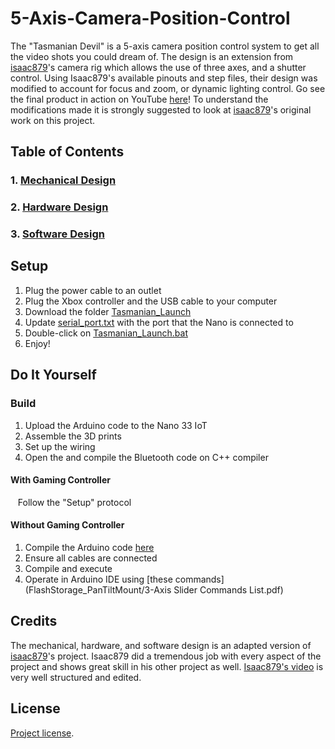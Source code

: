 # 5-Axis-Camera-Position-Control
  The "Tasmanian Devil" is a 5-axis camera position control system to get all the video shots you could dream of. The design is an extension from [isaac879](https://github.com/isaac879/Pan-Tilt-Mount)'s camera rig which allows the use of three axes, and a shutter control. Using Isaac879's available pinouts and step files, their design was modified to account for focus and zoom, or dynamic lighting control.
  Go see the final product in action on YouTube [here](https://www.youtube.com/watch?v=kPsWlgf-iiQ)! 
  To understand the modifications made it is strongly suggested to look at [isaac879](https://github.com/isaac879/Pan-Tilt-Mount)'s original work on this project.


## Table of Contents
### 1. [Mechanical Design](Mechanical.md)
### 2. [Hardware Design](Hardware.md)
### 3. [Software Design](Software.md)

## Setup
1. Plug the power cable to an outlet
2. Plug the Xbox controller and the USB cable to your computer
3. Download the folder [Tasmanian_Launch](Tasmanian_Launch)
4. Update [serial_port.txt](Tasmanian_Launch/serial_port.txt) with the port that the Nano is connected to
5. Double-click on [Tasmanian_Launch.bat](Tasmanian_Launch/Tasmanian_Launch.bat)
6. Enjoy!

## Do It Yourself
### Build
1. Upload the Arduino code to the Nano 33 IoT
3. Assemble the 3D prints
4. Set up the wiring
5. Open the and compile the Bluetooth code on C++ compiler

#### With Gaming Controller
&nbsp;&nbsp;&nbsp;Follow the "Setup" protocol

#### Without Gaming Controller
1. Compile the Arduino code [here](FlashStorage_PanTiltMount/FlashStorage_PanTiltMount.ino) 
3. Ensure all cables are connected
4. Compile and execute
5. Operate in Arduino IDE using [these commands](FlashStorage_PanTiltMount/3-Axis Slider Commands List.pdf)

## Credits
  The mechanical, hardware, and software design is an adapted version of [isaac879](https://github.com/isaac879/Pan-Tilt-Mount)'s project. Isaac879 did a tremendous job with every aspect of the project and shows great skill in his other project as well. [Isaac879's video](https://www.youtube.com/watch?v=1FfB7cLkUyQ) is very well structured and edited.
## License
[Project license](LICENSE).
